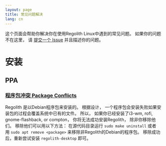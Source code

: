 ```yaml
---
layout: page
title: 常见问题解决
lang: cn
---
```


这个页面会帮助你解决你在使用Regolith Linux中遇到的常见问题。 如果你的问题不在这里， 请 [提交一个 Issue](https://github.com/regolith-linux/regolith-desktop/issues) 并且描述你的问题。

# 安装

## PPA

### [程序包冲突 Package Conflicts](#package-conflict)
Regolith 是以Debian程序包来安装的。 根据设计， 一个程序包会安装失败如果安装包的过程会覆盖系统中已有的文件。
所以， 如果你已经安装了i3-wm, rofi, gnome-flashback, or compton， 你将无法成功安装Regolith， 除非你移除他们。
移除他们可以用以下方法： 在源代码目录运行 `sudo make uninstall` 或者 用 `sudo apt remove <package>` 来移除非Regolith的Debian的程序包。
移除成功后，重新尝试安装 `regolith-desktop` 即可。
